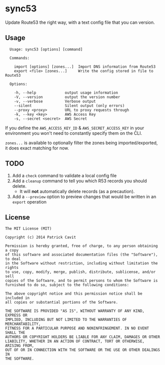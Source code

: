 sync53
======

Update Route53 the right way, with a text config file that you can version.

## Usage

```
  Usage: sync53 [options] [command]

  Commands:

    import [options] [zones...]  Import DNS information from Route53
    export <file> [zones...]     Write the config stored in file to Route53

  Options:

    -h, --help             output usage information
    -V, --version          output the version number
    -v, --verbose          Verbose output
    --silent               Silent output (only errors)
    --proxy <proxy>        URL to proxy requests through
    -k, --key <key>        AWS Access Key
    -s, --secret <secret>  AWS Secret
```

If you define the `AWS_ACCESS_KEY_ID` &
`AWS_SECRET_ACCESS_KEY` in your environment you won't need to constantly specify them on the CLI.

`zones...` is available to optionally filter the zones being imported/exported, it does exact matching for now.

## TODO

1. Add a `check` command to validate a local config file
2. Add a `cleanup` command to tell you which R53 records you should delete.
    - It will **not** automatically delete records (as a precaution).
3. Add a `--preview` option to preview changes that would be written in an `export` operation

## License
```
The MIT License (MIT)

Copyright (c) 2014 Patrick Cavit

Permission is hereby granted, free of charge, to any person obtaining a copy
of this software and associated documentation files (the "Software"), to deal
in the Software without restriction, including without limitation the rights
to use, copy, modify, merge, publish, distribute, sublicense, and/or sell
copies of the Software, and to permit persons to whom the Software is
furnished to do so, subject to the following conditions:

The above copyright notice and this permission notice shall be included in
all copies or substantial portions of the Software.

THE SOFTWARE IS PROVIDED "AS IS", WITHOUT WARRANTY OF ANY KIND, EXPRESS OR
IMPLIED, INCLUDING BUT NOT LIMITED TO THE WARRANTIES OF MERCHANTABILITY,
FITNESS FOR A PARTICULAR PURPOSE AND NONINFRINGEMENT. IN NO EVENT SHALL THE
AUTHORS OR COPYRIGHT HOLDERS BE LIABLE FOR ANY CLAIM, DAMAGES OR OTHER
LIABILITY, WHETHER IN AN ACTION OF CONTRACT, TORT OR OTHERWISE, ARISING FROM,
OUT OF OR IN CONNECTION WITH THE SOFTWARE OR THE USE OR OTHER DEALINGS IN
THE SOFTWARE.
```
